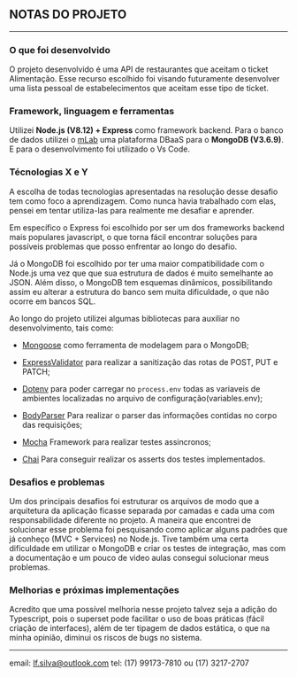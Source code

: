 ## NOTAS DO PROJETO
---

### **O que foi desenvolvido**

O projeto desenvolvido é uma API de restaurantes que aceitam o ticket Alimentação. Esse recurso escolhido foi visando futuramente desenvolver uma lista pessoal de estabelecimentos que aceitam esse tipo de ticket.

### **Framework, linguagem e ferramentas**

Utilizei **Node.js (V8.12) + Express** como framework backend. Para o banco de dados utilizei o [mLab](https://mlab.com) uma plataforma DBaaS para o **MongoDB (V3.6.9)**. E para o desenvolvimento foi utilizado o Vs Code.

### **Técnologias X e Y**

A escolha de todas tecnologias apresentadas na resolução desse desafio tem como foco a aprendizagem. Como nunca havia trabalhado com elas, pensei em tentar utiliza-las para realmente me desafiar e aprender.

Em específico o Express foi escolhido por ser um dos frameworks backend mais populares javascript, o que torna fácil encontrar soluções para possíveis problemas que posso enfrentar ao longo do desafio.

Já o MongoDB foi escolhido por ter uma maior compatibilidade com o Node.js uma vez que que sua estrutura de dados é muito semelhante ao JSON. Além disso, o MongoDB tem esquemas dinâmicos, possibilitando assim eu alterar a estrutura do banco sem muita dificuldade, o que não ocorre em bancos SQL. 

Ao longo do projeto utilizei algumas bibliotecas para auxiliar no desenvolvimento, tais como:

 - [Mongoose](https://www.npmjs.com/package/mongoose) como ferramenta de modelagem para o MongoDB;

 - [ExpressValidator](https://express-validator.github.io/) para realizar a sanitização das rotas de POST, PUT e PATCH; 

 - [Dotenv](https://www.npmjs.com/package/dotenv) para poder carregar no `process.env` todas as variaveis de ambientes localizadas no arquivo de configuração(variables.env); 

 - [BodyParser](https://github.com/expressjs/body-parser) Para realizar o parser das informações contidas no corpo das requisições;

 - [Mocha](https://mochajs.org/) Framework para realizar testes assincronos;
 
 - [Chai](https://www.chaijs.com/) Para conseguir realizar os asserts dos testes implementados.

### **Desafios e problemas**

Um dos principais desafios foi estruturar os arquivos de modo que a arquitetura da aplicação ficasse separada por camadas e cada uma com responsabilidade diferente no projeto. A maneira que encontrei de solucionar esse problema foi pesquisando como aplicar alguns padrões que já conheço (MVC + Services) no Node.js. Tive também uma certa dificuldade em utilizar o MongoDB e criar os testes de integração, mas com a documentação e um pouco de video aulas consegui solucionar meus problemas.

### **Melhorias e próximas implementações**

Acredito que uma possível melhoria nesse projeto talvez seja a adição do Typescript, pois o superset pode facilitar o uso de boas práticas (fácil criação de interfaces), além de ter tipagem de dados estática, o que na minha opinião, diminui os riscos de bugs no sistema. 

---

email: lf.silva@outlook.com
tel: (17) 99173-7810 ou (17) 3217-2707



